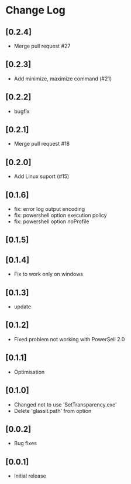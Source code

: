 # Change Log

## [0.2.4]
- Merge pull request #27

## [0.2.3]
- Add minimize, maximize command (#21)

## [0.2.2]
- bugfix

## [0.2.1]
- Merge pull request #18

## [0.2.0]
- Add Linux suport (#15)

## [0.1.6]
- fix: error log output encoding
- fix: powershell option execution policy
- fix: powershell option noProfile

## [0.1.5]

## [0.1.4]
- Fix to work only on windows

## [0.1.3]
- update

## [0.1.2]
- Fixed problem not working with PowerSell 2.0

## [0.1.1]
- Optimisation

## [0.1.0]
- Changed not to use 'SetTransparency.exe'
- Delete 'glassit.path' from option

## [0.0.2]
- Bug fixes

## [0.0.1]
- Initial release
